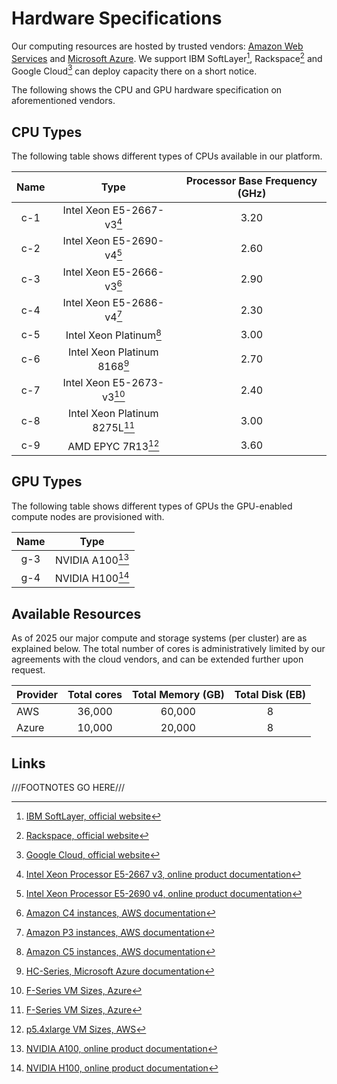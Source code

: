 # Hardware Specifications

Our computing resources are hosted by trusted vendors: [Amazon Web Services](aws.md) and [Microsoft Azure](azure.md).
We support IBM SoftLayer[^1], Rackspace[^2] and Google Cloud[^3] can deploy capacity there on a short notice.

The following shows the CPU and GPU hardware specification on aforementioned vendors.

## CPU Types

The following table shows different types of CPUs available in our platform.

| Name |              Type              | Processor Base Frequency (GHz) |
|:----:|:------------------------------:|:------------------------------:|
| c-1  |   Intel Xeon E5-2667-v3[^4]    |              3.20              |
| c-2  |   Intel Xeon E5-2690-v4[^5]    |              2.60              |
| c-3  |   Intel Xeon E5-2666-v3[^6]    |              2.90              |
| c-4  |   Intel Xeon E5-2686-v4[^7]    |              2.30              |
| c-5  |    Intel Xeon Platinum[^6a]    |              3.00              |
| c-6  |  Intel Xeon Platinum 8168[^8]  |              2.70              |
| c-7  |   Intel Xeon E5-2673-v3[^11]   |              2.40              |
| c-8  | Intel Xeon Platinum 8275L[^11] |              3.00              |
| c-9  |       AMD EPYC 7R13[^12]       |              3.60              |

## GPU Types

The following table shows different types of GPUs the GPU-enabled compute nodes are provisioned with.

| Name |       Type       |
|:----:|:----------------:|
| g-3  | NVIDIA A100[^9]  |
| g-4  | NVIDIA H100[^10] |

## Available Resources

As of 2025 our major compute and storage systems (per cluster) are as explained below.
The total number of cores is administratively limited by our agreements with the cloud vendors, and
can be extended further upon request.

| Provider | Total cores | Total Memory (GB) | Total Disk (EB) |
|:---------|:-----------:|:-----------------:|:---------------:|
| AWS      |   36,000    |      60,000       |        8        |
| Azure    |   10,000    |      20,000       |        8        |

## Links

[^1]: [IBM SoftLayer, official website](http://www.softlayer.com)

[^2]: [Rackspace, official website](http://www.rackspace.com)

[^3]: [Google Cloud, official website](https://cloud.google.com)

[^4]: [Intel Xeon Processor E5-2667 v3, online product documentation](https://ark.intel.com/products/83361/Intel-Xeon-Processor-E5-2667-v3-20M-Cache-3-20-GHz-)

[^5]: [Intel Xeon Processor E5-2690 v4, online product documentation](https://ark.intel.com/products/91770/Intel-Xeon-Processor-E5-2690-v4-35M-Cache-2-60-GHz-)

[^6]: [Amazon C4 instances, AWS documentation](https://aws.amazon.com/ec2/instance-types/)

[^6a]: [Amazon C5 instances, AWS documentation](https://aws.amazon.com/ec2/instance-types/)

[^7]: [Amazon P3 instances, AWS documentation](https://aws.amazon.com/ec2/instance-types/)

[^8]: [HC-Series, Microsoft Azure documentation](https://docs.microsoft.com/en-us/azure/virtual-machines/hc-series)

[^9]: [NVIDIA A100, online product documentation](https://www.nvidia.com/en-us/data-center/a100/)

[^10]: [NVIDIA H100, online product documentation](https://www.nvidia.com/en-us/data-center/h100/)

[^11]: [F-Series VM Sizes, Azure](https://azure.microsoft.com/en-us/blog/f-series-vm-size/)

[^11]: [p4d.24xlarge VM Sizes, AWS](https://aws.amazon.com/ec2/instance-types/p4/)

[^12]: [p5.4xlarge VM Sizes, AWS](https://aws.amazon.com/ec2/instance-types/p5/)

///FOOTNOTES GO HERE///
